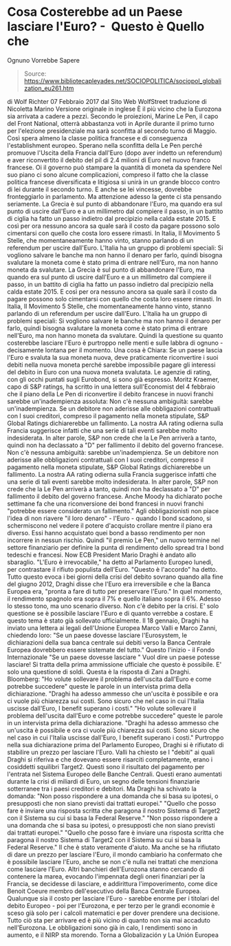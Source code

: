 # Cosa Costerebbe ad un Paese lasciare l'Euro? -  Questo è Quello che 
Ognuno Vorrebbe Sapere

> Source: https://www.bibliotecapleyades.net/SOCIOPOLITICA/sociopol_globalization_eu261.htm

di Wolf Richter
07 Febbraio 2017
dal Sito Web WolfStreet
traduzione di Nicoletta Marino
Versione originale in inglese
È il più vicino che la Eurozona sia arrivata a cadere a pezzi.
Secondo le proiezioni, Marine Le Pen, il capo del Front National, otterrà abbastanza voti in Aprile durante il primo turno per l'elezione presidenziale ma sarà sconfitta al secondo turno di Maggio.
Così spera almeno la classe politica francese e di conseguenza l'establishment europeo.
Sperano nella sconfitta della Le Pen perché promuove l'Uscita della Francia dall'Euro (dopo aver indetto un referendum) e aver riconvertito il debito del pil di 2.4 milioni di Euro nel nuovo franco francese.
Oi il governo può stampare la quantità di moneta da spendere
Nel suo piano ci sono alcune complicazioni, compreso il fatto che la classe politica francese diversificata e litigiosa si unirà in un grande blocco contro di lei durante il secondo turno.
E anche se lei vincesse, dovrebbe fronteggiarlo in parlamento.
Ma attenzione adesso la gente ci sta pensando seriamente.
La Grecia è sul punto di abbandonare l'Euro, ma quando era sul punto di uscire dall'Euro e a un millimetro dal compiere il passo, in un battito di ciglia ha fatto un passo indietro dal precipizio nella calda estate 2015. E così per ora nessuno ancora sa quale sarà il costo da pagare possono solo cimentarsi con quello che costa loro essere rimasti. In Italia, Il Movimento 5 Stelle, che momentaneamente hanno vinto, stanno parlando di un referendum per uscire dall'Euro. L'Italia ha un gruppo di problemi speciali: Si vogliono salvare le banche ma non hanno il denaro per farlo, quindi bisogna svalutare la moneta come è stato prima di entrare nell'Euro, ma non hanno moneta da svalutare.
La Grecia è sul punto di abbandonare l'Euro, ma quando era sul punto di uscire dall'Euro e a un millimetro dal compiere il passo, in un battito di ciglia ha fatto un passo indietro dal precipizio nella calda estate 2015.
E così per ora nessuno ancora sa quale sarà il costo da pagare possono solo cimentarsi con quello che costa loro essere rimasti.
In Italia, Il Movimento 5 Stelle, che momentaneamente hanno vinto, stanno parlando di un referendum per uscire dall'Euro.
L'Italia ha un gruppo di problemi speciali:
Si vogliono salvare le banche ma non hanno il denaro per farlo, quindi bisogna svalutare la moneta come è stato prima di entrare nell'Euro, ma non hanno moneta da svalutare.
Quindi la questione su quanto costerebbe lasciare l'Euro è purtroppo nelle menti e sulle labbra di ognuno - decisamente lontana per il momento.
Una cosa è Chiara:
Se un paese lascia l'Euro e svaluta la sua moneta nuova, deve praticamente riconvertire i suoi debiti nella nuova moneta perché sarebbe impossibile pagare gli interessi del debito in Euro con una nuova moneta svalutata.
Le agenzie di rating, con gli occhi puntati sugli Eurobond, si sono già espresso.
Moritz Kraemer, capo di S&P ratings, ha scritto in una lettera sull'Economist del 4 febbraio che il piano della Le Pen di riconvertire il debito francese in nuovi franchi sarebbe un'inadempienza assoluta:
Non c'è nessuna ambiguità: sarebbe un'inadempienza. Se un debitore non aderisse alle obbligazioni contrattuali con I suoi creditori, compreso il pagamento nella moneta stipulate, S&P Global Ratings dichiarerebbe un fallimento. La nostra AA rating odierna sulla Francia suggerisce infatti che una serie di tali eventi sarebbe molto indesiderata. In alter parole, S&P non crede che la Le Pen arriverà a tanto, quindi non ha declassato a "D" per fallimento il debito del governo francese.
Non c'è nessuna ambiguità: sarebbe un'inadempienza.
Se un debitore non aderisse alle obbligazioni contrattuali con I suoi creditori, compreso il pagamento nella moneta stipulate, S&P Global Ratings dichiarerebbe un fallimento.
La nostra AA rating odierna sulla Francia suggerisce infatti che una serie di tali eventi sarebbe molto indesiderata.
In alter parole, S&P non crede che la Le Pen arriverà a tanto, quindi non ha declassato a "D" per fallimento il debito del governo francese.
Anche Moody ha dichiarato poche settimane fa che una riconversione dei bond francesi in nuovi franchi
"potrebbe essere considerato un fallimento."
Agli obbligazionisti non piace l'idea di non riavere "il loro denaro" - l'Euro - quando I bond scadono, si schermiscono nel vedere il potere d'acquisto crollare mentre il piano era diverso.
Essi hanno acquistato quei bond a basso rendimento per non incorrere in nessun rischio.
Quindi "il premio Le Pen," un nuovo termine nel settore finanziario per definire la punta di rendimento dello spread tra I bond tedeschi e francesi.
Now ECB President Mario Draghi è andato allo sbaraglio.
"L'Euro è irrevocabile," ha detto al Parlamento Europeo lunedì, per contrastare il rifiuto populista dell'Euro. "Questo è l'accordo" ha detto.
Tutto questo evoca i bei giorni della crisi del debito sovrano quando alla fine del giugno 2012, Draghi disse che l'Euro era irreversibile e che la Banca Europea era,
"pronta a fare di tutto per preservare l'Euro."
In quel momento, il rendimento spagnolo era sopra il 7% e quello italiano sopra il 6%.
Adesso lo stesso tono, ma uno scenario diverso. Non c'è debito per la crisi. E' solo questione se è possibile lasciare l'Euro e di quanto verrebbe a costare.
E questo tema è stato già sollevato ufficialmente.
Il 18 gennaio, Draghi ha inviato una lettera ai legali dell'Unione Europea Marco Valli e Marco Zanni, chiedendo loro:
"Se un paese dovesse lasciare l'Eurosystem, le dichiarazioni della sua banca centrale sui debiti verso la Banca Centrale Europea dovrebbero essere sistemate del tutto."
Questo l'inizio - il Fondo Internazionale
"Se un paese dovesse lasciare "
Vuol dire un paese potesse lasciare!
Si tratta della prima ammissione ufficiale che questo è possibile. E' solo una questione di soldi. Questa è la risposta di Zani a Draghi.
Bloomberg:
"Ho volute sollevare il problema dell'uscita dall'Euro e come potrebbe succedere" queste le parole in un intervista prima della dichiarazione. "Draghi ha adesso ammesso che un'uscita è possibile e ora ci vuole più chiarezza sui costi. Sono sicuro che nel caso in cui l'Italia uscisse dall'Euro, I benefit superano i costi."
"Ho volute sollevare il problema dell'uscita dall'Euro e come potrebbe succedere" queste le parole in un intervista prima della dichiarazione.
"Draghi ha adesso ammesso che un'uscita è possibile e ora ci vuole più chiarezza sui costi. Sono sicuro che nel caso in cui l'Italia uscisse dall'Euro, I benefit superano i costi."
Purtroppo nella sua dichiarazione prima del Parlamento Europeo, Draghi si è rifiutato di stabilire un prezzo per lasciare l'Euro.
Valli ha chiesto se I "debiti" ai quali Draghi si riferiva e che dovevano essere risarciti completamente, erano i cosiddetti squilibri Target2. Questi sono il risultato del pagamento per l'entrata nel Sistema Europeo delle Banche Centrali.
Questi erano aumentati durante la crisi di miliardi di Euro, un segno delle tensioni finanziarie sotterranee tra i paesi creditori e debitori.
Ma Draghi ha schivato la domanda:
"Non posso rispondere a una domanda che si basa su ipotesi, o presupposti che non siano previsti dai trattati europei." "Quello che posso fare è inviare una risposta scritta che paragona il nostro Sistema di Target2 con il Sistema su cui si basa la Federal Reserve."
"Non posso rispondere a una domanda che si basa su ipotesi, o presupposti che non siano previsti dai trattati europei."
"Quello che posso fare è inviare una risposta scritta che paragona il nostro Sistema di Target2 con il Sistema su cui si basa la Federal Reserve."
Il che è stato veramente d'aiuto.
Ma anche se ha rifiutato di dare un prezzo per lasciare l'Euro, il mondo cambiario ha confermato che è possibile lasciare l'Euro, anche se non c'è nulla nei trattati che menziona come lasciare l'Euro.
Altri banchieri dell'Eurozona stanno cercando di contenere la marea, evocando l'impennata degli oneri finanziari per la Francia, se decidesse di lasciare, e addirittura l'impoverimento, come dice Benoit Coeure membro dell'esecutivo della Banca Centrale Europea.
Qualunque sia il costo per lasciare l'Euro - sarebbe enorme per i titolari del debito Europeo - poi per l'Eurozona, e per terzo per le grandi economie è sceso già solo per i calcoli matematici e per dover prendere una decisione.
Tutto ciò sta per arrivare ed è più vicino di quanto non sia mai accaduto nell'Eurozona.
Le obbligazioni sono già in calo, I rendimenti sono in aumento, e il NIRP sta morendo.
Torna a Globalización y La Unión Europea
